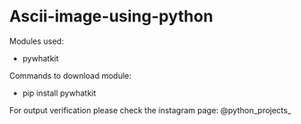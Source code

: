 # Ascii-image-using-python

Modules used:
  - pywhatkit

Commands to download module:
  - pip install pywhatkit
  
For output verification please check the instagram page: @python_projects_

